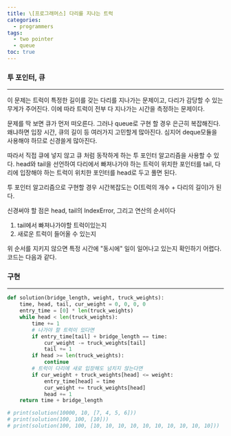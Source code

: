 ```yaml
---
title: \[프로그래머스] 다리를 지나는 트럭
categories: 
  - programmers
tags:
  - two pointer
  - queue
toc: true
---
```


### 투 포인터, 큐

---

이 문제는 트럭이 특정한 길이를 갖는 다리를 지나가는 문제이고, 다리가 감당할 수 있는 무게가 주어진다. 이에 따라 트럭이 전부 다 지나가는 시간을 측정하는 문제이다.

문제를 딱 보면 큐가 먼저 떠오른다. 그러나 queue로 구현 할 경우 은근히 복잡해진다. 왜냐하면 입장 시간, 큐의 길이 등 여러가지 고민할게 많아진다. 심지어 deque모듈을 사용해야 하므로 신경쓸게 많아진다.

따라서 직접 큐에 넣지 않고 큐 처럼 동작하게 하는 투 포인터 알고리즘을 사용할 수 있다. head와 tail을 선언하여 다리에서 빠져나가야 하는 트럭이 위치한 포인터를 tail, 다리에 입장해야 하는 트럭이 위치한 포인터를 head로 두고 풀면 된다.

투 포인터 알고리즘으로 구현할 경우 시간복잡도는 O(트럭의 개수 + 다리의 길이)가 된다.

신경써야 할 점은 head, tail의 IndexError, 그리고 연산의 순서이다

1. tail에서 빠져나가야할 트럭이있는지
2. 새로운 트럭이 들어올 수 있는지

위 순서를 지키지 않으면 특정 시간에 "동시에" 일이 일어나고 있는지 확인하기 어렵다. 코드는 다음과 같다.

### 구현

---

```python
def solution(bridge_length, weight, truck_weights):
    time, head, tail, cur_weight = 0, 0, 0, 0
    entry_time = [0] * len(truck_weights)
    while head < len(truck_weights):
        time += 1
        # 나가야 할 트럭이 있다면
        if entry_time[tail] + bridge_length == time:
            cur_weight -= truck_weights[tail]
            tail += 1
        if head >= len(truck_weights):
            continue
        # 트럭이 다리에 새로 입장해도 넘치지 않는다면
        if cur_weight + truck_weights[head] <= weight:
            entry_time[head] = time
            cur_weight += truck_weights[head]
            head += 1
    return time + bridge_length

# print(solution(10000, 10, [7, 4, 5, 6]))
# print(solution(100, 100, [10]))
# print(solution(100, 100, [10, 10, 10, 10, 10, 10, 10, 10, 10, 10]))
```